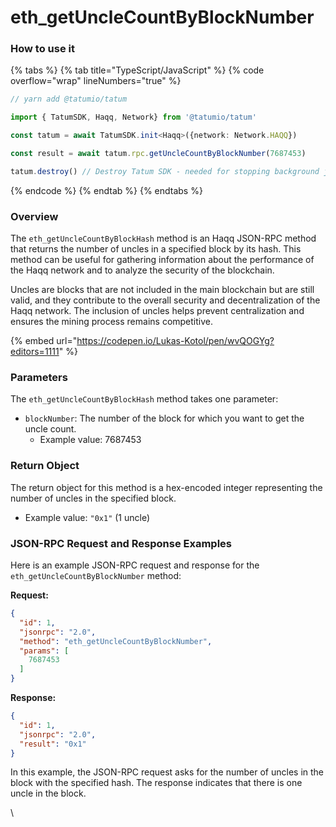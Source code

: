 # eth\_getUncleCountByBlockNumber

### How to use it

{% tabs %}
{% tab title="TypeScript/JavaScript" %}
{% code overflow="wrap" lineNumbers="true" %}
```typescript
// yarn add @tatumio/tatum

import { TatumSDK, Haqq, Network} from '@tatumio/tatum'

const tatum = await TatumSDK.init<Haqq>({network: Network.HAQQ})

const result = await tatum.rpc.getUncleCountByBlockNumber(7687453)

tatum.destroy() // Destroy Tatum SDK - needed for stopping background jobs
```
{% endcode %}
{% endtab %}
{% endtabs %}

### Overview

The `eth_getUncleCountByBlockHash` method is an Haqq JSON-RPC method that returns the number of uncles in a specified block by its hash. This method can be useful for gathering information about the performance of the Haqq network and to analyze the security of the blockchain.

Uncles are blocks that are not included in the main blockchain but are still valid, and they contribute to the overall security and decentralization of the Haqq network. The inclusion of uncles helps prevent centralization and ensures the mining process remains competitive.



{% embed url="https://codepen.io/Lukas-Kotol/pen/wvQOGYg?editors=1111" %}

### Parameters

The `eth_getUncleCountByBlockHash` method takes one parameter:

* `blockNumber`: The number of the block for which you want to get the uncle count.
  * Example value: 7687453

### Return Object

The return object for this method is a hex-encoded integer representing the number of uncles in the specified block.

* Example value: `"0x1"` (1 uncle)

### JSON-RPC Request and Response Examples

Here is an example JSON-RPC request and response for the `eth_getUncleCountByBlockNumber` method:

**Request:**

```json
{
  "id": 1,
  "jsonrpc": "2.0",
  "method": "eth_getUncleCountByBlockNumber",
  "params": [
    7687453
  ]
}
```

**Response:**

```json
{
  "id": 1,
  "jsonrpc": "2.0",
  "result": "0x1"
}
```

In this example, the JSON-RPC request asks for the number of uncles in the block with the specified hash. The response indicates that there is one uncle in the block.

\
